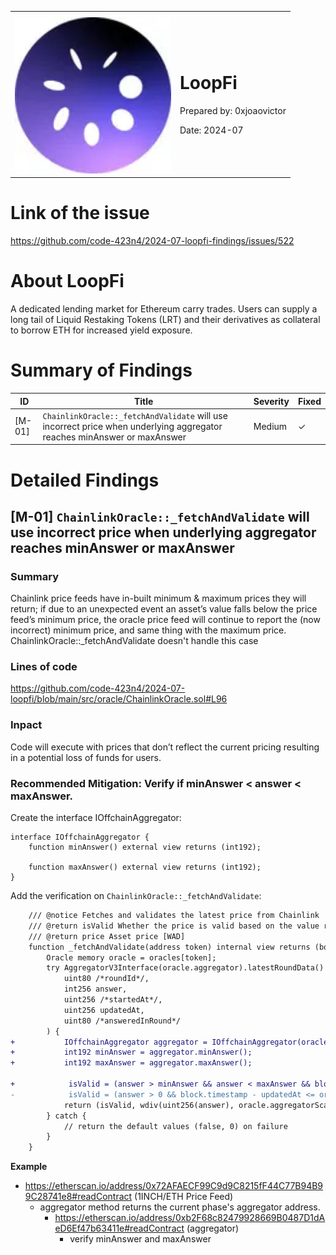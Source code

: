 <table>
    <tr><th></th><th></th></tr>
    <tr>
        <td><img src="../assets/loopfi.webp" width="250" height="250" /></td>
        <td>
            <h1>LoopFi</h1>
            <p>Prepared by: 0xjoaovictor</p>
            <p>Date: 2024-07</p>
        </td>
    </tr>
</table>

# Link of the issue

https://github.com/code-423n4/2024-07-loopfi-findings/issues/522

# About **LoopFi**

A dedicated lending market for Ethereum carry trades. Users can supply a long tail of Liquid Restaking Tokens (LRT) and their derivatives as collateral to borrow ETH for increased yield exposure.

# Summary of Findings

| ID     | Title                        | Severity      | Fixed |
| ------ | ---------------------------- | ------------- | ----- |
| [M-01] | `ChainlinkOracle::_fetchAndValidate` will use incorrect price when underlying aggregator reaches minAnswer or maxAnswer | Medium | ✓ |

# Detailed Findings

## [M-01] `ChainlinkOracle::_fetchAndValidate` will use incorrect price when underlying aggregator reaches minAnswer or maxAnswer

### Summary

Chainlink price feeds have in-built minimum & maximum prices they will return; if due to an unexpected event an asset’s value falls below the price feed’s minimum price, the oracle price feed will continue to report the (now incorrect) minimum price, and same thing with the maximum price.
ChainlinkOracle::_fetchAndValidate doesn't handle this case

### Lines of code

https://github.com/code-423n4/2024-07-loopfi/blob/main/src/oracle/ChainlinkOracle.sol#L96

### Inpact

Code will execute with prices that don’t reflect the current pricing resulting in a potential loss of funds for users.

### Recommended Mitigation: Verify if minAnswer < answer < maxAnswer.

Create the interface IOffchainAggregator:

```solidity
interface IOffchainAggregator {
    function minAnswer() external view returns (int192);

    function maxAnswer() external view returns (int192);
}
```

Add the verification on `ChainlinkOracle::_fetchAndValidate`:

```diff
    /// @notice Fetches and validates the latest price from Chainlink
    /// @return isValid Whether the price is valid based on the value range and staleness
    /// @return price Asset price [WAD]
    function _fetchAndValidate(address token) internal view returns (bool isValid, uint256 price) {
        Oracle memory oracle = oracles[token];
        try AggregatorV3Interface(oracle.aggregator).latestRoundData() returns (
            uint80 /*roundId*/,
            int256 answer,
            uint256 /*startedAt*/,
            uint256 updatedAt,
            uint80 /*answeredInRound*/
        ) {
+           IOffchainAggregator aggregator = IOffchainAggregator(oracle.aggregator.aggregator());
+           int192 minAnswer = aggregator.minAnswer();
+           int192 maxAnswer = aggregator.maxAnswer();

+            isValid = (answer > minAnswer && answer < maxAnswer && block.timestamp - updatedAt <= oracle.stalePeriod);
-            isValid = (answer > 0 && block.timestamp - updatedAt <= oracle.stalePeriod);
            return (isValid, wdiv(uint256(answer), oracle.aggregatorScale));
        } catch {
            // return the default values (false, 0) on failure
        }
    }
```

<b>Example</b>
- https://etherscan.io/address/0x72AFAECF99C9d9C8215fF44C77B94B99C28741e8#readContract (1INCH/ETH Price Feed)
  - aggregator method returns the current phase's aggregator address.
    - https://etherscan.io/address/0xb2F68c82479928669B0487D1dAeD6Ef47b63411e#readContract (aggregator)
      - verify minAnswer and maxAnswer